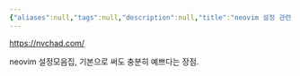 ```yaml
---
{"aliases":null,"tags":null,"description":null,"title":"neovim 설정 관련 {NvChad}","created":"2023-08-31T23:45:52","updated":"2023-09-07T20:51:59","dg-publish":true,"permalink":"/docs/neovim 설정 관련 {NvChad}/","dgPassFrontmatter":true}
---
```


<https://nvchad.com/>

neovim 설정모음집, 기본으로 써도 충분히 예쁘다는 장점.
